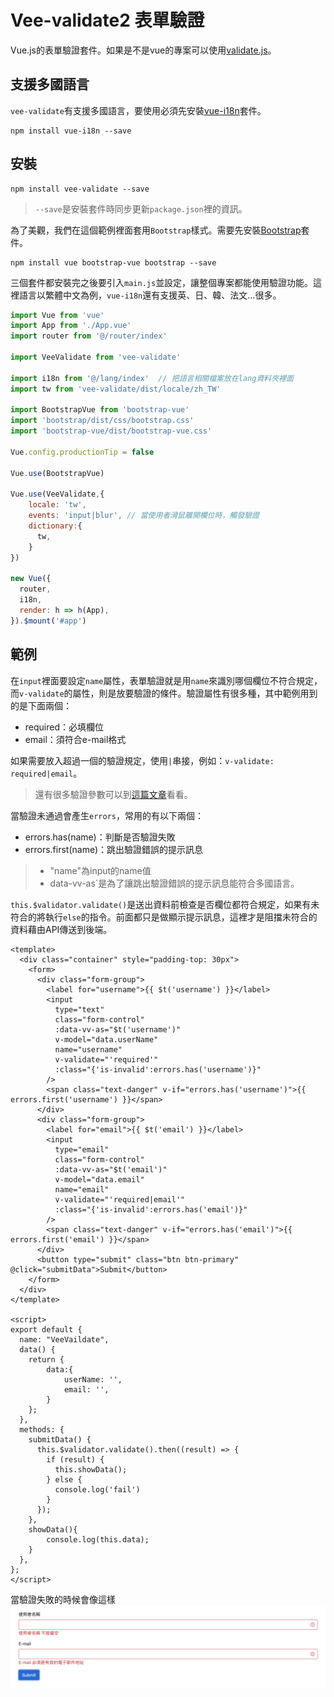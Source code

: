# Vee-validate2 表單驗證
Vue.js的表單驗證套件。如果是不是vue的專案可以使用[validate.js](https://github.com/PeggyHsiao/validate.js)。

## 支援多國語言
`vee-validate`有支援多國語言，要使用必須先安裝[vue-i18n]()套件。
```
npm install vue-i18n --save
```

## 安裝
```
npm install vee-validate --save
```
> `--save`是安裝套件時同步更新`package.json`裡的資訊。 

為了美觀，我們在這個範例裡面套用`Bootstrap`樣式。需要先安裝[Bootstrap]()套件。
```
npm install vue bootstrap-vue bootstrap --save
```

三個套件都安裝完之後要引入`main.js`並設定，讓整個專案都能使用驗證功能。這裡語言以繁體中文為例，`vue-i18n`還有支援英、日、韓、法文...很多。
```js
import Vue from 'vue'
import App from './App.vue'
import router from '@/router/index'

import VeeValidate from 'vee-validate'

import i18n from '@/lang/index'  // 把語言相關檔案放在lang資料夾裡面
import tw from 'vee-validate/dist/locale/zh_TW'

import BootstrapVue from 'bootstrap-vue'
import 'bootstrap/dist/css/bootstrap.css'
import 'bootstrap-vue/dist/bootstrap-vue.css'

Vue.config.productionTip = false

Vue.use(BootstrapVue)

Vue.use(VeeValidate,{
    locale: 'tw',
    events: 'input|blur', // 當使用者滑鼠離開欄位時，觸發驗證
    dictionary:{
      tw,
    }
})

new Vue({
  router,
  i18n,
  render: h => h(App),
}).$mount('#app')
```

## 範例
在`input`裡面要設定`name`屬性，表單驗證就是用`name`來識別哪個欄位不符合規定，而`v-validate`的屬性，則是放要驗證的條件。驗證屬性有很多種，其中範例用到的是下面兩個：
- required：必填欄位
- email：須符合e-mail格式

如果需要放入超過一個的驗證規定，使用`|`串接，例如：`v-validate: required|email`。
> 還有很多驗證參數可以到[這篇文章](https://segmentfault.com/a/1190000011296437)看看。 

當驗證未通過會產生`errors`，常用的有以下兩個：
- errors.has(name)：判斷是否驗證失敗
- errors.first(name)：跳出驗證錯誤的提示訊息
> - "name"為input的name值   
> - data-vv-as`是為了讓跳出驗證錯誤的提示訊息能符合多國語言。

`this.$validator.validate()`是送出資料前檢查是否欄位都符合規定，如果有未符合的將執行`else`的指令。前面都只是做顯示提示訊息，這裡才是阻擋未符合的資料藉由API傳送到後端。

```vue
<template>
  <div class="container" style="padding-top: 30px">
    <form>
      <div class="form-group">
        <label for="username">{{ $t('username') }}</label>
        <input
          type="text"
          class="form-control"
          :data-vv-as="$t('username')"
          v-model="data.userName"
          name="username"
          v-validate="'required'"
          :class="{'is-invalid':errors.has('username')}"
        />
        <span class="text-danger" v-if="errors.has('username')">{{ errors.first('username') }}</span>
      </div>
      <div class="form-group">
        <label for="email">{{ $t('email') }}</label>
        <input
          type="email"
          class="form-control"
          :data-vv-as="$t('email')"
          v-model="data.email"
          name="email"
          v-validate="'required|email'"
          :class="{'is-invalid':errors.has('email')}"
        />
        <span class="text-danger" v-if="errors.has('email')">{{ errors.first('email') }}</span>
      </div>
      <button type="submit" class="btn btn-primary" @click="submitData">Submit</button>
    </form>
  </div>
</template>

<script>
export default {
  name: "VeeVaildate",
  data() {
    return {
        data:{
            userName: '',
            email: '',
        }
    };
  },
  methods: {
    submitData() {
      this.$validator.validate().then((result) => {
        if (result) {
          this.showData();
        } else {
          console.log('fail')
        }
      });
    },
    showData(){
        console.log(this.data);
    }
  },
};
</script>
```
當驗證失敗的時候會像這樣
![](https://github.com/PeggyHsiao/VeeValidate-Notes/blob/master/images/1.jpg)  
